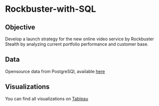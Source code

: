 # Rockbuster-with-SQL
## Objective
Develop a launch strategy for the new online video service by Rockbuster Stealth by analyzing current portfolio performance and customer base.
## Data
Opensource data from PostgreSQl, available [here](https://www.enterprisedb.com/downloads/postgres-postgresql-downloads)
## Visualizations
You can find all visualizations on [Tableau](https://public.tableau.com/app/profile/kayleigh.a.dougherty?authMode=activationSuccess)

